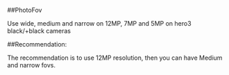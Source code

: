 ##PhotoFov

Use wide, medium and narrow on 12MP, 7MP and 5MP on hero3 black/+black cameras

##Recommendation:

The recommendation is to use 12MP resolution, then you can have Medium and narrow fovs.
